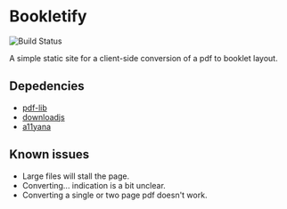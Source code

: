 # Bookletify

![Build Status](https://gitlab.com/pages/plain-html/badges/master/build.svg)

A simple static site for a client-side conversion of a pdf to booklet layout.

## Depedencies

- [pdf-lib](https://pdf-lib.js.org/)
- [downloadjs](http://danml.com/download.html)
- [a11yana](https://github.com/alexandersandberg/a11yana)

## Known issues

- Large files will stall the page.
- Converting... indication is a bit unclear.
- Converting a single or two page pdf doesn't work.
